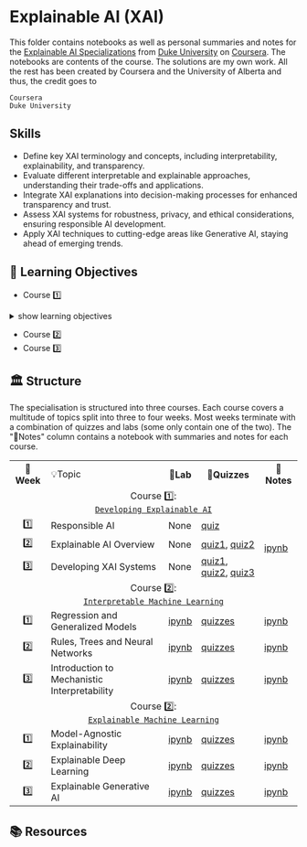 # Explainable AI (XAI)

This folder contains notebooks as well as personal summaries and notes for the [Explainable AI Specializations](https://www.coursera.org/specializations/explainable-artificial-intelligence-xai) from [Duke University](https://duke.edu/) on [Coursera](https://www.coursera.org/). The notebooks are contents of the course. The solutions are my own work. All the rest has been created by Coursera and the University of Alberta and thus, the credit goes to

```
Coursera
Duke University
```

## Skills 

- Define key XAI terminology and concepts, including interpretability, explainability, and transparency.
- Evaluate different interpretable and explainable approaches, understanding their trade-offs and applications.
- Integrate XAI explanations into decision-making processes for enhanced transparency and trust.
- Assess XAI systems for robustness, privacy, and ethical considerations, ensuring responsible AI development.
- Apply XAI techniques to cutting-edge areas like Generative AI, staying ahead of emerging trends.

## 🎯 Learning Objectives

- Course 1️⃣ 

<details>
  <summary>show learning objectives</summary>

```
    - 
```

</details>

- Course 2️⃣ 
- Course 3️⃣ 

## 🏛️ Structure

The specialisation is structured into three courses. Each course covers a multitude of topics split into three to four weeks. Most weeks terminate with a combination of quizzes and labs (some only contain one of the two). The "📖Notes" column contains a notebook with summaries and notes for each course.

<table>
  <tr>
    <th>📅Week</th>
    <td>💡Topic</td>
    <th>🔬Lab</th>
    <th>📝Quizzes</th>
    <th>📖Notes</th>
  </tr>
  <!-- 
  ------------------------------------------------------------ -->
  <!-- COURSE 1 -->                
  <!-- ------------------------------------------------------------ -->
  <tr>
    <td colspan="5" align="center">
      Course 1️⃣:<br><a href="https://github.com/PeeteKeesel/coursera-summaries/blob/main/specializations/explainable_ai/course1_developing_explainable_ai">
        <code>Developing Explainable AI</code>
      </a>     
    </td>
  </tr>
  <tr>
    <td rowspan="1" align="center">1️⃣</td>
    <td>Responsible AI</td>
    <td>None</td>
    <td rowspan="1">
        <a href="https://github.com/PeeteKeesel/coursera-summaries/blob/main/specializations/explainable_ai/course1_developing_explainable_ai/quiz_module1.md">quiz</a>
    </td>
    <td rowspan="3">
        <a href="https://github.com/PeeteKeesel/coursera-summaries/specializations/explainable_ai/course1_developing_explainable_ai/C1_Notes.ipynb">ipynb</a>    
    </td>
  </tr>
  <tr>
    <td rowspan="1" align="center">2️⃣</td>
    <td>Explainable AI Overview</td>
    <td>None</td>
    <td rowspan="1">
        <a href="https://github.com/PeeteKeesel/coursera-summaries/blob/main/specializations/explainable_ai/course1_developing_explainable_ai/quiz_module2.md">quiz1</a>, <a href="https://github.com/PeeteKeesel/coursera-summaries/blob/main/specializations/explainable_ai/course1_developing_explainable_ai/quiz_module2_2.md">quiz2</a>
    </td>
  </tr> 
  <tr>
    <td rowspan="1" align="center">3️⃣</td>
    <td>Developing XAI Systems</td>
    <td>None</td>
    <td rowspan="1">
        <a href="https://github.com/PeeteKeesel/coursera-summaries/blob/main/specializations/explainable_ai/course1_developing_explainable_ai/quiz_module3.md">quiz1</a>, <a href="https://github.com/PeeteKeesel/coursera-summaries/blob/main/specializations/explainable_ai/course1_developing_explainable_ai/quiz_module3_2.md">quiz2</a>, <a href="https://github.com/PeeteKeesel/coursera-summaries/blob/main/specializations/explainable_ai/course1_developing_explainable_ai/quiz_module3_3.md">quiz3</a>
    </td>
  </tr> 
  <!-- ------------------------------------------------------------ -->
  <!-- COURSE 2 : Interpretable Machine Learning -->                
  <!-- ------------------------------------------------------------ -->
  <tr>
    <td colspan="5" align="center">
      Course 2️⃣:<br><a href="https://github.com/PeeteKeesel/coursera-summaries/blob/main/specializations/explainable_ai/course2_interpretable_machine_learning">
        <code>Interpretable Machine Learning</code>
      </a>     
    </td>
  </tr>   
  <tr>
    <td rowspan="1" align="center">1️⃣</td>
    <td>Regression and Generalized Models</td>
    <td><a href="https://github.com/PeeteKeesel/coursera-summaries/blob/main/specializations/reinforcement_learning_specialization/course2_sample_based_learning_methods/C2W1_Assignment.ipynb">ipynb</a></td>
    <td rowspan="1">
        <a href="https://github.com/PeeteKeesel/coursera-summaries/blob/main/specializations/reinforcement_learning_specialization/course2_sample_based_learning_methods/quiz_w1.md">quizzes</a>
    </td>
    <td rowspan="1">
        <a href="TODO/summaries_C2W1.ipynb">ipynb</a>    
    </td>  
  </tr>
  <tr>
    <td rowspan="1" align="center">2️⃣</td>
    <td>Rules, Trees and Neural Networks</td>
    <td><a href="https://github.com/PeeteKeesel/coursera-summaries/blob/main/specializations/reinforcement_learning_specialization/course2_sample_based_learning_methods/C2W2_Assignment.ipynb">ipynb</a></td>
    <td rowspan="1">
        <a href="https://github.com/PeeteKeesel/coursera-summaries/blob/main/specializations/reinforcement_learning_specialization/course2_sample_based_learning_methods/quiz_w2.md">quizzes</a>
    </td>
    <td rowspan="1">
        <a href="TODO/summaries_C2W2.ipynb">ipynb</a>    
    </td>    
  </tr> 
  <tr>
    <td rowspan="1" align="center">3️⃣</td>
    <td>Introduction to Mechanistic Interpretability</td>
    <td><a href="https://github.com/PeeteKeesel/coursera-summaries/blob/main/specializations/reinforcement_learning_specialization/course2_sample_based_learning_methods/C2W3_Assignment.ipynb">ipynb</a></td>
    <td rowspan="1">
        <a href="https://github.com/PeeteKeesel/coursera-summaries/blob/main/specializations/reinforcement_learning_specialization/course2_sample_based_learning_methods/quiz_w3.md">quizzes</a>
    </td>
    <td rowspan="1">
        <a href="TODO/summaries_C2W3.ipynb">ipynb</a>    
    </td>     
  </tr> 
  <!-- ------------------------------------------------------------ -->
  <!-- COURSE 3 : Interpretable Machine Learning -->                
  <!-- ------------------------------------------------------------ -->
  <tr>
    <td colspan="5" align="center">
      Course 2️⃣:<br><a href="https://github.com/PeeteKeesel/coursera-summaries/blob/main/specializations/explainable_ai/course3_explainable_machine_learning">
        <code>Explainable Machine Learning</code>
      </a>     
    </td>
  </tr> 
  <tr>
    <td rowspan="1" align="center">1️⃣</td>
    <td>Model-Agnostic Explainability</td>
    <td><a href="https://github.com/PeeteKeesel/coursera-summaries/blob/main/specializations/reinforcement_learning_specialization/course2_sample_based_learning_methods/C2W1_Assignment.ipynb">ipynb</a></td>
    <td rowspan="1">
        <a href="https://github.com/PeeteKeesel/coursera-summaries/blob/main/specializations/reinforcement_learning_specialization/course2_sample_based_learning_methods/quiz_w1.md">quizzes</a>
    </td>
    <td rowspan="1">
        <a href="TODO/summaries_C2W1.ipynb">ipynb</a>    
    </td>  
  </tr>
  <tr>
    <td rowspan="1" align="center">2️⃣</td>
    <td>Explainable Deep Learning</td>
    <td><a href="https://github.com/PeeteKeesel/coursera-summaries/blob/main/specializations/reinforcement_learning_specialization/course2_sample_based_learning_methods/C2W1_Assignment.ipynb">ipynb</a></td>
    <td rowspan="1">
        <a href="https://github.com/PeeteKeesel/coursera-summaries/blob/main/specializations/reinforcement_learning_specialization/course2_sample_based_learning_methods/quiz_w1.md">quizzes</a>
    </td>
    <td rowspan="1">
        <a href="TODO/summaries_C2W1.ipynb">ipynb</a>    
    </td>  
  </tr>
  <tr>
    <td rowspan="1" align="center">3️⃣</td>
    <td>Explainable Generative AI</td>
    <td><a href="https://github.com/PeeteKeesel/coursera-summaries/blob/main/specializations/reinforcement_learning_specialization/course2_sample_based_learning_methods/C2W1_Assignment.ipynb">ipynb</a></td>
    <td rowspan="1">
        <a href="https://github.com/PeeteKeesel/coursera-summaries/blob/main/specializations/reinforcement_learning_specialization/course2_sample_based_learning_methods/quiz_w1.md">quizzes</a>
    </td>
    <td rowspan="1">
        <a href="TODO/summaries_C2W1.ipynb">ipynb</a>    
    </td>  
  </tr>                
</table>

## 📚 Resources